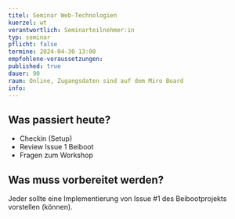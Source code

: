 ```yaml
---
titel: Seminar Web-Technologien
kuerzel: wt
verantwortlich: Seminarteilnehmer:in
typ: seminar
pflicht: false
termine: 2024-04-30 13:00
empfohlene-voraussetzungen: 
published: true
dauer: 90
raum: Online, Zugangsdaten sind auf dem Miro Board
info: 
---
```


## Was passiert heute?
- Checkin (Setup)
- Review Issue 1 Beiboot
- Fragen zum Workshop

## Was muss vorbereitet werden?

Jeder sollte eine Implementierung von Issue #1 des Beibootprojekts vorstellen (können).

